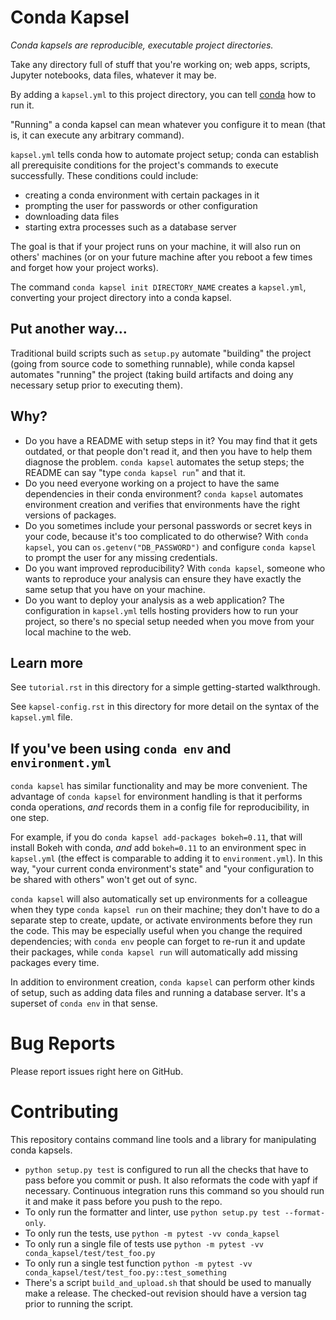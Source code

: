# Conda Kapsel

*Conda kapsels are reproducible, executable project directories.*

Take any directory full of stuff that you're working on; web apps,
scripts, Jupyter notebooks, data files, whatever it may be.

By adding a `kapsel.yml` to this project directory, you can tell
[conda](https://github.com/conda/conda) how to run it.

"Running" a conda kapsel can mean whatever you configure it to
mean (that is, it can execute any arbitrary command).

`kapsel.yml` tells conda how to automate project setup; conda can
establish all prerequisite conditions for the project's commands
to execute successfully. These conditions could include:

 * creating a conda environment with certain packages in it
 * prompting the user for passwords or other configuration
 * downloading data files
 * starting extra processes such as a database server

The goal is that if your project runs on your machine, it will
also run on others' machines (or on your future machine after you
reboot a few times and forget how your project works).

The command `conda kapsel init DIRECTORY_NAME` creates a
`kapsel.yml`, converting your project directory into a conda
kapsel.

## Put another way...

Traditional build scripts such as `setup.py` automate "building"
the project (going from source code to something runnable), while
conda kapsel automates "running" the project (taking build
artifacts and doing any necessary setup prior to executing them).

## Why?

 * Do you have a README with setup steps in it? You may find that
   it gets outdated, or that people don't read it, and then you
   have to help them diagnose the problem. `conda kapsel`
   automates the setup steps; the README can say "type `conda
   kapsel run`" and that it.
 * Do you need everyone working on a project to have the same
   dependencies in their conda environment? `conda kapsel`
   automates environment creation and verifies that environments
   have the right versions of packages.
 * Do you sometimes include your personal passwords or secret keys
   in your code, because it's too complicated to do otherwise?
   With `conda kapsel`, you can `os.getenv("DB_PASSWORD")` and
   configure `conda kapsel` to prompt the user for any missing
   credentials.
 * Do you want improved reproducibility? With `conda kapsel`,
   someone who wants to reproduce your analysis can ensure they
   have exactly the same setup that you have on your machine.
 * Do you want to deploy your analysis as a web application? The
   configuration in `kapsel.yml` tells hosting providers how to
   run your project, so there's no special setup needed when
   you move from your local machine to the web.

## Learn more

See ``tutorial.rst`` in this directory for a simple
getting-started walkthrough.

See ``kapsel-config.rst`` in this directory for more detail on
the syntax of the `kapsel.yml` file.

## If you've been using `conda env` and `environment.yml`

`conda kapsel` has similar functionality and may be more
convenient. The advantage of `conda kapsel` for environment
handling is that it performs conda operations, _and_ records them
in a config file for reproducibility, in one step.

For example, if you do `conda kapsel add-packages bokeh=0.11`,
that will install Bokeh with conda, _and_ add `bokeh=0.11` to an
environment spec in `kapsel.yml` (the effect is comparable to
adding it to `environment.yml`). In this way, "your current conda
environment's state" and "your configuration to be shared with
others" won't get out of sync.

`conda kapsel` will also automatically set up environments for a
colleague when they type `conda kapsel run` on their machine; they
don't have to do a separate step to create, update, or activate
environments before they run the code. This may be especially
useful when you change the required dependencies; with `conda env`
people can forget to re-run it and update their packages, while
`conda kapsel run` will automatically add missing packages every
time.

In addition to environment creation, `conda kapsel` can perform
other kinds of setup, such as adding data files and running a
database server. It's a superset of `conda env` in that sense.

# Bug Reports

Please report issues right here on GitHub.

# Contributing

This repository contains command line tools and a library for
manipulating conda kapsels.

 * `python setup.py test` is configured to run all the checks that
   have to pass before you commit or push. It also reformats the
   code with yapf if necessary. Continuous integration runs this
   command so you should run it and make it pass before you push
   to the repo.
 * To only run the formatter and linter, use `python setup.py test
   --format-only`.
 * To only run the tests, use `python -m pytest -vv conda_kapsel`
 * To only run a single file of tests use `python -m pytest
   -vv conda_kapsel/test/test_foo.py`
 * To only run a single test function `python -m pytest
   -vv conda_kapsel/test/test_foo.py::test_something`
 * There's a script `build_and_upload.sh` that should be used to
   manually make a release. The checked-out revision should have
   a version tag prior to running the script.
